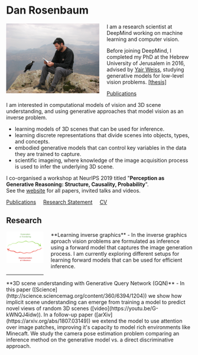 
# Dan Rosenbaum

<img style="float: left; margin: 0px 20px 20px 0px; max-width: 350px;" src="/dan_rosenbaum.jpeg" alt="Dan Rosenbaum" width="50%" />

I am a research scientist at DeepMind working on machine learning and computer vision. 

Before joining DeepMind, I completed my PhD at the Hebrew University of Jerusalem in 2016, advised by [Yair Weiss](http://www.cs.huji.ac.il/~yweiss/), studying generative models for low-level vision problems. 
<a href="/DanRosenbaumThesis.pdf">[thesis]</a>


<!-- My current research deals with various problems in visual scene understanding, and generative approaches to solve them. I am also interested in approximate inference methods in probabilistic models. -->


[Publications](https://scholar.google.com/citations?user=a6CNXV8AAAAJ&hl=en)

<p style="clear: left;"></p>

I am interested in computational models of vision and 3D scene understanding, and using generative approaches that model vision as an inverse problem. 
- learning models of 3D scenes that can be used for inference.
- learning discrete representations that divide scenes into objects, types, and concepts.
- embodied generative models that can control key variables in the data they are trained to capture.
- scientific imageing, where knowledge of the image acquisition process is used to infer the underlying 3D scene.

I co-organised a workshop at NeurIPS 2019 titled "**Perception as Generative Reasoning: Structure, Causality, Probability**".  
See the [website](https://pgr-workshop.github.io) for all papers, invited talks and videos.

[Publications](https://scholar.google.com/citations?user=a6CNXV8AAAAJ&hl=en) &nbsp;&nbsp;&nbsp; [Research Statement](/dan_rosenbaum_research_statement.pdf) &nbsp;&nbsp;&nbsp; [CV](/dan_rosenbaum_CV.pdf)

## Research

<img style="float: left; margin: 0px 20px 20px 0px; max-width: 200px;" src="/inverse_graphics.png" alt="learning inverse graphics" width="20%" />
**Learning inverse graphics** - In the inverse graphics aproach vision problems are formulated as inference using a forward model that captures the image generation process. I am currently exploring different setups for learning forward models that can be used for efficient inference.
<p style="clear: left;"></p><hr style="height:1px;~>
<img style="float: left; margin: 0px 20px 20px 0px; max-width: 200px;" src="/gqn_attention.png" alt="3D scene understanding with Generative Query Networks (GQN)" width="20%" />
**3D scene understanding with Generative Query Network (GQN)** - In this paper ([Science](http://science.sciencemag.org/content/360/6394/1204)) we show how implicit scene understanding can emerge from training a model to predict novel views of random 3D scenes ([video](https://youtu.be/G-kWNQJ4idw)). In a follow-up paper ([arXiv](https://arxiv.org/abs/1807.03149)) we extend the model to use attention over image patches, improving it's capacity to model rich environments like Minecaft. We study the camera pose estimation problem comparing an inference method on the generative model vs. a direct discriminative approach.   
<p style="clear: left;"></p><hr style="height:1px;~>



